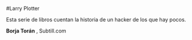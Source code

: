 #Larry Plotter

Esta serie de libros cuentan la historia de un hacker de los que hay pocos.

**Borja Torán** , Subtill.com
